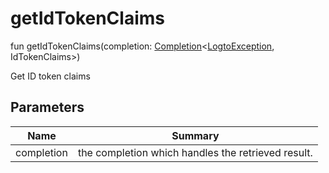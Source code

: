 # getIdTokenClaims

fun getIdTokenClaims(completion: [Completion](../../io.logto.sdk.android.completion/-completion/index.md)&lt;[LogtoException](../../io.logto.sdk.android.exception/-logto-exception/index.md), IdTokenClaims&gt;)

Get ID token claims

## Parameters

| Name       | Summary                                            |
| ---------- | -------------------------------------------------- |
| completion | the completion which handles the retrieved result. |
